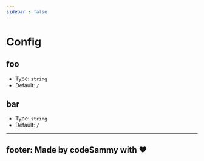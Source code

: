 ```yaml
---
sidebar : false
---
```


# Config

## foo

- Type: `string`
- Default: `/`

## bar

- Type: `string`
- Default: `/`

---
footer: Made by codeSammy with ❤️
---
